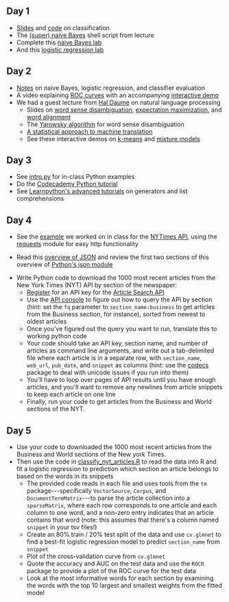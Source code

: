 
## Day 1

  * [Slides](https://www.slideshare.net/jakehofman/modeling-social-data-lecture-6-classification-with-naive-bayes) and [code](classification.ipynb) on classification
  * The [(super) naive Bayes](enron_naive_bayes.sh) shell script from lecture
  * Complete this [naive Bayes lab](https://rpubs.com/dvorakt/144238)
  * And this [logistic regression lab](https://rpubs.com/dvorakt/151334)

## Day 2
  * [Notes](https://github.com/jhofman/msd2017-notes/blob/master/lecture_9/lecture_9.pdf) on naive Bayes, logistic regression, and classifier evaluation
  * A video explaining [ROC curves](http://www.dataschool.io/roc-curves-and-auc-explained/) with an accompanying [interactive demo](http://www.navan.name/roc/)
  * We had a guest lecture from [Hal Daume]() on natural language processing
    * Slides on [word sense disambiguation](http://www.cs.umd.edu/class/fall2016/cmsc723/slides/slides_05.pdf), [expectation maximization](http://www.cs.umd.edu/class/fall2016/cmsc723/slides/slides_06.pdf), and [word alignment](http://www.cs.umd.edu/class/fall2016/cmsc723/slides/slides_18.pdf)
    * The [Yarowsky algorithm](https://en.wikipedia.org/wiki/Yarowsky_algorithm) for word sense disambiguation 
    * [A statistical approach to machine translation](http://dl.acm.org/citation.cfm?id=92860)
    * See these interactive demos on [k-means](https://www.naftaliharris.com/blog/visualizing-k-means-clustering/) and [mixture models](http://davpinto.com/ml-simulations/#gaussian-mixture-density)

## Day 3
  * See [intro.py](intro.py) for in-class Python examples
  * Do the [Codecademy Python tutorial](https://www.codecademy.com/learn/python)
  * See [Learnpython's advanced tutorials](http://www.learnpython.org) on generators and list comprehensions

## Day 4
  * See the [example](nyt_api.py) we worked on in class for the [NYTimes API](https://developer.nytimes.com/), using the [requests](http://docs.python-requests.org/en/master/user/quickstart/) module for easy http functionality
  <!-- * Read the first three sections of [Zapier's Introduction to APIs](https://zapier.com/learn/apis/) -->
  * Read this [overview of JSON](http://code.tutsplus.com/tutorials/understanding-json--active-8817) and review the first two sections of this overview of [Python's json module](http://pymotw.com/2/json/)
  <!-- * Complete [Codecademy's API tutorial](https://www.codecademy.com/courses/50e5bc94ce7f5e4945001d31/) -->
  * Write Python code to download the 1000 most recent articles from the New York Times (NYT) API by section of the newspaper:
      * [Register](https://developer.nytimes.com/signup) for an API key for the [Article Search API](https://developer.nytimes.com/article_search_v2.json)
      * Use the [API console](https://developer.nytimes.com/article_search_v2.json#/Console/GET/articlesearch.json) to figure out how to query the API by section (hint: set the ``fq`` parameter to ``section_name:business`` to get articles from the Business section, for instance), sorted from newest to oldest articles
      * Once you've figured out the query you want to run, translate this to working python code
      * Your code should take an API key, section name, and number of articles as command line arguments, and write out a tab-delimited file where each article is in a separate row, with ``section_name``, ``web_url``, ``pub_date``, and ``snippet`` as columns (hint: use the [codecs](https://pymotw.com/2/codecs/#working-with-files) package to deal with unicode issues if you run into them)
      * You'll have to loop over pages of API results until you have enough articles, and you'll want to remove any newlines from article snippets to keep each article on one line
      * Finally, run your code to get articles from the Business and World
      sections of the NYT.

## Day 5
  <!-- * We had a guest lecture from [Matt Salganik's](http://www.princeton.edu/~mjs3/) on his forthcoming book, [Bit by Bit: Social Research in the Digital Age](http://bitbybitbook.com) -->
  <!-- * Continue work on yesterday's assignment until you've downloaded 1000 articles from the Business and World sections of the NYTimes (hint: use the [codecs](https://pymotw.com/2/codecs/#working-with-files) package to deal with unicode issues if you run into them) -->
  * Use your code to downloaded the 1000 most recent articles from the Business and World sections of the New york Times.
  * Then use the code in [classify_nyt_articles.R](classify_nyt_articles.R) to read the data into R and fit a logistic regression to prediction which section an article belongs to based on the words in its snippets
    * The provided code reads in each file and uses tools from the ``tm`` package---specifically ``VectorSource``, ``Corpus``, and ``DocumentTermMatrix``---to parse the article collection into a ``sparseMatrix``, where each row corresponds to one article and each column to one word, and a non-zero entry indicates that an article contains that word (note: this assumes that there's a column named ``snippet`` in your tsv files!)
    * Create an 80% train / 20% test split of the data and use ``cv.glmnet`` to find a best-fit logistic regression model to predict ``section_name`` from ``snippet``
    * Plot of the cross-validation curve from ``cv.glmnet``
    * Quote the accuracy and AUC on the test data and use the ``ROCR`` package to provide a plot of the ROC curve for the test data
    * Look at the most informative words for each section by examining the words with the top 10 largest and smallest weights from the fitted model
